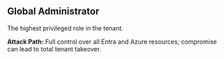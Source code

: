 ## Global Administrator

The highest privileged role in the tenant.

**Attack Path:** Full control over all Entra and Azure resources; compromise can lead to total tenant takeover.